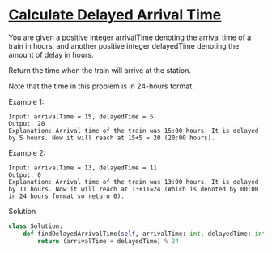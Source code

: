 # [Calculate Delayed Arrival Time](https://leetcode.com/problems/calculate-delayed-arrival-time/description/)

You are given a positive integer arrivalTime denoting the arrival time of a train in hours, and another positive integer
delayedTime denoting the amount of delay in hours.

Return the time when the train will arrive at the station.

Note that the time in this problem is in 24-hours format.

Example 1:
```
Input: arrivalTime = 15, delayedTime = 5 
Output: 20 
Explanation: Arrival time of the train was 15:00 hours. It is delayed by 5 hours. Now it will reach at 15+5 = 20 (20:00 hours).
```
Example 2:
```
Input: arrivalTime = 13, delayedTime = 11
Output: 0
Explanation: Arrival time of the train was 13:00 hours. It is delayed by 11 hours. Now it will reach at 13+11=24 (Which is denoted by 00:00 in 24 hours format so return 0).
```
Solution
```python
class Solution:
    def findDelayedArrivalTime(self, arrivalTime: int, delayedTime: int) -> int:
        return (arrivalTime + delayedTime) % 24
```
